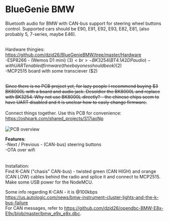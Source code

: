 # BlueGenie BMW <br>
Bluetooth audio for BMW with CAN-bus support for steering wheel buttons control. Supported cars should be E90, E91, E92, E93, E82, E81, (also probably 5, 7-series, maybe E46).   <br> <br>

Hardware thingies: https://github.com/dzid26/BlueGenieBMW/tree/master/Hardware <br>
-ESP8266 - (Wemos D1 mini) ($3) <br>
-BK3254 (BT4.1 A2DP audio) - with UART enabled firmware (the ebay ones should be ok) ($2) <br>
-MCP2515 board with some transciever ($2) <br> <br>

~~Since there is no PCB project yet, for lazy people I recommend buying $3 BK8000L with a board and audio jack. Desoldier the BK8000L and replace with BK3254. Why not use BK8000L directly? - the chinese chips seem to have UART disabled and it is unclear how to easly change firmware.~~
 <br> <br>
Connect things together. Use this PCB for convenience:
https://oshpark.com/shared_projects/S17iaoNp
 <br> <br>
![PCB overview](https://github.com/dzid26/BlueGenieBMW/blob/master/Hardware/PCB%20overview.png)

**Features**: <br>
-Next / Previous - (CAN-bus) steering buttons  <br>
-OTA over wifi <br>
 <br>
 <br>
Installation: <br>
Find K-CAN ("chasis" CAN-bus) - twisted green (CAN HIGH) and orange (CAN LOW) cables behind the radio and splice it and connect to MCP2515.  <br>
Make some USB power for the NodeMCU.



Some info regarding K-CAN - it is @100kbps  <br>
https://us.autologic.com/news/bmw-instrument-cluster-lights-and-the-k-bus-failure  <br>
For CAN messages, refer to https://github.com/dzid26/opendbc-BMW-E8x-E9x/blob/master/bmw_e9x_e8x.dbc.

